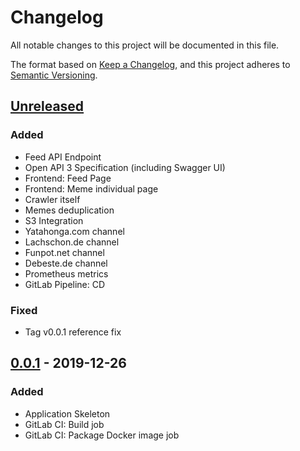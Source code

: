 # Changelog

All notable changes to this project will be documented in this file.

The format based on [Keep a Changelog](https://keepachangelog.com/en/1.0.0/),
and this project adheres to [Semantic Versioning](https://semver.org/spec/v2.0.0.html).

## [Unreleased]
### Added
- Feed API Endpoint
- Open API 3 Specification (including Swagger UI)
- Frontend: Feed Page
- Frontend: Meme individual page
- Crawler itself
- Memes deduplication
- S3 Integration
- Yatahonga.com channel
- Lachschon.de channel
- Funpot.net channel
- Debeste.de channel
- Prometheus metrics
- GitLab Pipeline: CD

### Fixed
- Tag v0.0.1 reference fix

## [0.0.1] - 2019-12-26
### Added
- Application Skeleton
- GitLab CI: Build job
- GitLab CI: Package Docker image job

[unreleased]: https://gitlab.com/ruslanys/ifunny/compare/v0.0.1...HEAD
[0.0.1]: https://gitlab.com/ruslanys/ifunny/-/tags/v0.0.1
